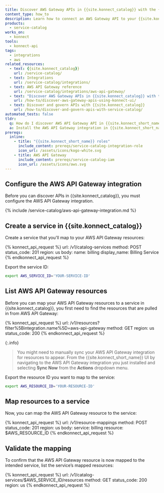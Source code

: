 ```yaml
---
title: Discover AWS Gateway APIs in {{site.konnect_catalog}} with the {{site.konnect_short_name}} API
content_type: how_to
description: Learn how to connect an AWS Gateway API to your {{site.konnect_catalog}} service in {{site.konnect_short_name}} using the API.
products:
  - service-catalog
works_on:
  - konnect
tools:
  - konnect-api
tags:
  - integrations
  - aws
related_resources:
  - text: {{site.konnect_catalog}}
    url: /service-catalog/
  - text: Integrations
    url: /service-catalog/integrations/
  - text: AWS API Gateway reference
    url: /service-catalog/integrations/aws-api-gateway/
  - text: "Discover AWS Gateway APIs in {{site.konnect_catalog}} with the {{site.konnect_short_name}} UI"
    url: /how-to/discover-aws-gateway-apis-using-konnect-ui/
  - text: Discover and govern APIs with {{site.konnect_catalog}}
    url: /how-to/discover-and-govern-apis-with-service-catalog/
automated_tests: false
tldr:
  q: How do I discover AWS API Gateway API in {{site.konnect_short_name}}?
  a: Install the AWS API Gateway integration in {{site.konnect_short_name}} and authorize access with your {{site.konnect_catalog}} role ARN, then link an API to your {{site.konnect_catalog}} service.
prereqs:
  inline:
    - title: "{{site.konnect_short_name}} roles"
      include_content: prereqs/service-catalog-integration-role
      icon_url: /assets/icons/kogo-white.svg
    - title: AWS API Gateway
      include_content: prereqs/service-catalog-iam
      icon_url: /assets/icons/aws.svg
---
```


## Configure the AWS API Gateway integration

Before you can discover APIs in {{site.konnect_catalog}}, you must configure the AWS API Gateway integration.

{% include /service-catalog/aws-api-gateway-integration.md %}

## Create a service in {{site.konnect_catalog}}

Create a service that you'll map to your AWS API Gateway resources:

<!--vale off-->
{% konnect_api_request %}
url: /v1/catalog-services
method: POST
status_code: 201
region: us
body:
  name: billing
  display_name: Billing Service
{% endkonnect_api_request %}
<!--vale on-->

Export the service ID:

```sh
export AWS_SERVICE_ID='YOUR-SERVICE-ID'
```

## List AWS API Gateway resources

Before you can map your AWS API Gateway resources to a service in {{site.konnect_catalog}}, you first need to find the resources that are pulled in from AWS API Gateway:

<!--vale off-->
{% konnect_api_request %}
url: /v1/resources?filter%5Bintegration.name%5D=aws-api-gateway
method: GET
region: us
status_code: 200
{% endkonnect_api_request %}
<!--vale on-->

{:.info}
> You might need to manually sync your AWS API Gateway integration for resources to appear. From the {{site.konnect_short_name}} UI by navigating to the AWS API Gateway integration you just installed and selecting **Sync Now** from the **Actions** dropdown menu.

Export the resource ID you want to map to the service:

```sh
export AWS_RESOURCE_ID='YOUR-RESOURCE-ID'
```

## Map resources to a service

Now, you can map the AWS API Gateway resource to the service:

<!--vale off-->
{% konnect_api_request %}
url: /v1/resource-mappings
method: POST
status_code: 201
region: us
body:
  service: billing
  resource: $AWS_RESOURCE_ID
{% endkonnect_api_request %}
<!--vale on-->


## Validate the mapping

To confirm that the AWS API Gateway resource is now mapped to the intended service, list the service’s mapped resources:

<!--vale off-->
{% konnect_api_request %}
url: /v1/catalog-services/$AWS_SERVICE_ID/resources
method: GET
status_code: 200
region: us
{% endkonnect_api_request %}
<!--vale on-->
